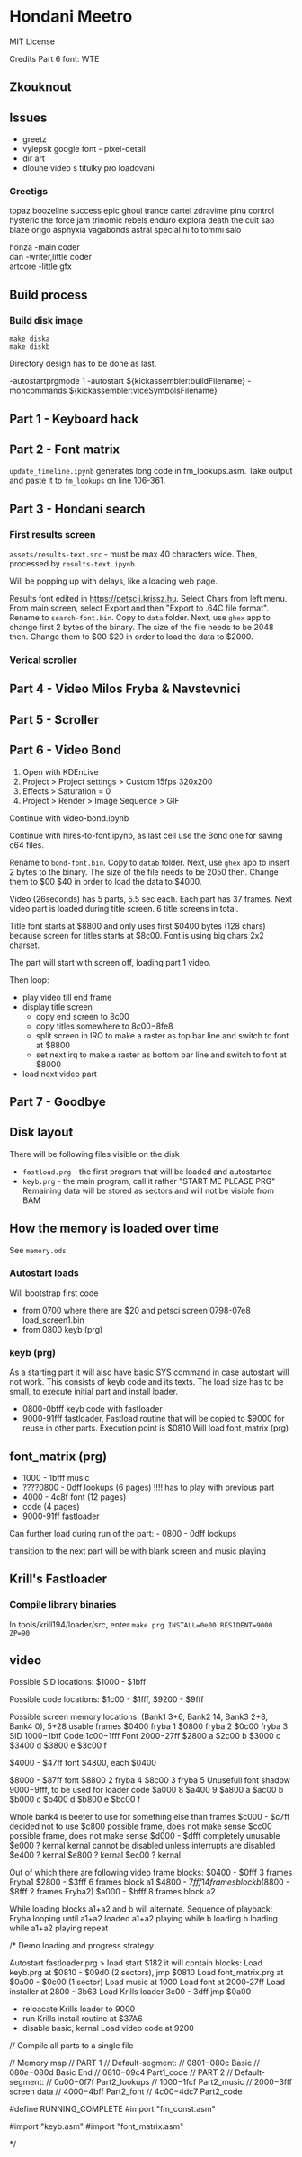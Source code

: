 # Hondani Meetro

MIT License

Credits Part 6 font: WTE

## Zkouknout

## Issues
- greetz
- vylepsit google font - pixel-detail
- dir art
- dlouhe video s titulky pro loadovani

### Greetigs
topaz boozeline
success
epic
ghoul
trance
cartel   zdravime pinu
control
hysteric
the force
jam
trinomic
rebels
enduro
explora
death
the cult
sao
blaze
origo
asphyxia
vagabonds
astral
special hi to tommi salo

honza   -main coder         
dan     -writer,little coder                           
artcore -little gfx       

## Build process

### Build disk image

```
make diska
make diskb
```

Directory design has to be done as last.

-autostartprgmode 1 -autostart ${kickassembler:buildFilename} -moncommands ${kickassembler:viceSymbolsFilename}

## Part 1 - Keyboard hack

## Part 2 - Font matrix

`update_timeline.ipynb` generates long code in fm_lookups.asm. Take output and paste it to `fm_lookups` on line 106-361.

## Part 3 - Hondani search

### First results screen

`assets/results-text.src` - must be max 40 characters wide. Then, processed by `results-text.ipynb`.

Will be popping up with delays, like a loading web page.

Results font edited in https://petscii.krissz.hu. Select Chars from left menu. From main screen, select Export and then "Export to .64C file format". Rename to `search-font.bin`. Copy to `data` folder. Next, use `ghex` app to change first 2 bytes of the binary. The size of the file needs to be 2048 then. Change them to $00 $20 in order to load the data to $2000.

### Verical scroller


## Part 4 - Video Milos Fryba & Navstevnici

## Part 5 - Scroller

## Part 6 - Video Bond

1. Open with KDEnLive
2. Project > Project settings > Custom 15fps 320x200
3. Effects > Saturation = 0
4. Project > Render > Image Sequence > GIF

Continue with video-bond.ipynb

Continue with hires-to-font.ipynb, as last cell use the Bond one for saving c64 files.

Rename to `bond-font.bin`. Copy to `datab` folder. Next, use `ghex` app to insert 2 bytes to the binary. The size of the file needs to be 2050 then. Change them to $00 $40 in order to load the data to $4000.

Video (26seconds) has 5 parts, 5.5 sec each. Each part has 37 frames. Next video part is loaded during title screen. 6 title screens in total.

Title font starts at $8800 and only uses first $0400 bytes (128 chars) because screen for titles starts at $8c00. Font is using big chars 2x2 charset.

The part will start with screen off, loading part 1 video.

Then loop:

  - play video till end frame
  - display title screen
    - copy end screen to 8c00
    - copy titles somewhere to $8c00-$8fe8
    - split screen in IRQ to make a raster as top bar line and switch to font at $8800
    - set next irq to make a raster as bottom bar line and switch to font at $8000
  - load next video part
  
## Part 7 - Goodbye

## Disk layout
There will be following files visible on the disk
- `fastload.prg` - the first program that will be loaded and autostarted
- `keyb.prg` - the main program, call it rather "START ME PLEASE    PRG"
Remaining data will be stored as sectors and will not be visible from BAM

## How the memory is loaded over time

See `memory.ods`

### Autostart loads
Will bootstrap first code
 - from 0700 where there are $20 and petsci screen 0798-07e8
   load_screen1.bin
 - from 0800 keyb (prg)

 ### keyb (prg)
As a starting part it will also have basic SYS command in case autostart will not work.
This consists of keyb code and its texts.
The load size has to be small, to execute initial part and install loader.

 - 0800-0bfff keyb code with fastloader
 - 9000-91fff fastloader, Fastload routine that will be copied to $9000 for reuse in other parts.
Execution point is $0810
Will load font_matrix (prg)

## font_matrix (prg)

 - 1000 - 1bfff music
 - ????0800 - 0dff lookups (6 pages)    !!!! has to play with previous part
 - 4000 - 4c8f font (12 pages)
 - code (4 pages)
 - 9000-91ff fastloader

 Can further load during run of the part:
    - 0800 - 0dff lookups

transition to the next part will be with blank screen and music playing

## Krill's Fastloader

### Compile library binaries

In tools/krill194/loader/src, enter ```make prg INSTALL=0e00 RESIDENT=9000 ZP=90```


## video

Possible SID locations:
$1000 - $1bff

Possible code locations:
$1c00 - $1fff, $9200 - $9fff

Possible screen memory locations:  (Bank1 3+6, Bank2 14, Bank3 2+8, Bank4 0), 5+28 usable frames
$0400  fryba 1
$0800  fryba 2
$0c00  fryba 3
SID  $1000-$1bff
Code $1c00-$1fff
Font $2000-$27ff
$2800 a
$2c00 b
$3000 c
$3400 d
$3800 e
$3c00 f

$4000 - $47ff font
$4800, each $0400

$8000 - $87ff font
$8800 2 fryba 4
$8c00 3 fryba 5
Unusefull font shadow $9000-$9fff, to be used for loader code
$a000 8
$a400 9
$a800 a
$ac00 b
$b000 c
$b400 d
$b800 e
$bc00 f

Whole bank4 is beeter to use for something else than frames
$c000 - $c7ff decided not to use
$c800 possible frame, does not make sense
$cc00 possible frame, does not make sense
$d000 - $dfff completely unusable
$e000 ? kernal  kernal cannot be disabled unless interrupts are disabled
$e400 ? kernal
$e800 ? kernal
$ec00 ? kernal

Out of which there are following video frame blocks:
$0400 - $0fff 3 frames Fryba1
$2800 - $3fff 6 frames block a1
$4800 - $7fff 14frames block b
($8800 - $8fff 2 frames Fryba2)
$a000 - $bfff 8 frames block a2

While loading blocks a1+a2 and b will alternate.
Sequence of playback:
Fryba looping until a1+a2 loaded
a1+a2 playing while b loading
b loading while a1+a2 playing
repeat

/*
Demo loading and progress strategy:

Autostart fastloader.prg > load start $182
it will contain blocks:
Load keyb.prg at $0810 - $09d0 (2 sectors), jmp $0810
Load font_matrix.prg at $0a00 - $0c00 (1 sector)
Load music at 1000
Load font at 2000-27ff
Load installer at 2800 - 3b63
Load Krills loader 3c00 - 3dff
jmp $0a00
 - reloacate Krills loader to 9000
 - run Krills install routine at $37A6
 - disable basic, kernal
Load video code at 9200



// Compile all parts to a single file

// Memory map
// PART 1
// Default-segment:
//   $0801-$080c Basic
//   $080e-$080d Basic End
//   $0810-$09c4 Part1_code
// PART 2
// Default-segment:
//   $0a00-$0f7f Part2_lookups
//   $1000-$1fcf Part2_music
//   $2000-$3fff screen data
//   $4000-$4bff Part2_font
//   $4c00-$4dc7 Part2_code

#define RUNNING_COMPLETE
#import "fm_const.asm"

#import "keyb.asm"
#import "font_matrix.asm"



*/
